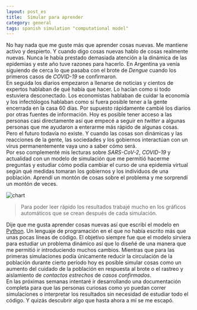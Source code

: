 ```yaml
---
layout: post_es
title:  Simular para aprender
category: general
tags: spanish simulation "computational model"
---
```

No hay nada que me guste más que aprender cosas nuevas. Me mantiene activo y despierto. Y cuando digo cosas
nuevas hablo de cosas realmente nuevas. Nunca le había prestado demasiada atención a la dinámica de las
epidemias y este año tuve razones para hacerlo. En Argentina ya venía siguiendo de cerca lo que pasaba con
el brote de *Dengue* cuando los primeros casos de *COVID-19* se confirmaron.  
En seguida los diarios empezaron a llenarse de noticias y cientos de expertos hablaban de qué había que hacer.
Lo hacían como si todo estuviera desconectado. Los economistas hablaban de cuidar la economía y los infectólogos
hablaban como si fuera posible tener a la gente encerrada en la casa 60 días. Por supuesto rápidamente cambié
los diarios por otras fuentes de información. Hoy es posible tener acceso a las personas casi directamente así
que empecé a seguir en *twitter* a algunas personas que me ayudaron a enterarme más rápido de algunas cosas.  
Pero el futuro todavía no existe. Y cuando las cosas son dinámicas y las reacciones de la gente, las
sociedades y los gobiernos interactúan con un virus permanentemente vaya uno a saber cómo será.  
Por eso complementé mis lecturas sobre *SARS-CoV-2*, *COVID-19* y actualidad con un modelo de simulación que
me permitió hacerme preguntas y estudiar cómo podía cambiar el curso de una epidemia virtual según qué medidas
tomaran los gobiernos y los individuos de una población. Aprendí un montón de cosas sobre el problema y me 
sorprendí un montón de veces.  

![chart](https://rvalla.github.io/SETM/assets/img/2020-09-12-Simular-para-aprender.png)
> Para poder leer rápido los resultados trabajé mucho en los gráficos automáticos que se crean después
de cada simulación.

Dije que me gusta aprender cosas nuevas así que escribí el modelo en [Python](https://www.python.org). Un
lenguaje de programación en el que no había escrito más que unas pocas líneas de código. El objetivo siempre
fue que el modelo sirviera para estudiar un problema dinámico así que lo diseñé de una manera que me permitió
ir introduciendo muchos cambios. Mientras que para las primeras simulaciones podía únicamente reducir la 
circulación de la población durante cierto período hoy es posible simular cosas como un aumento del cuidado
de la población en respuesta al brote o el rastreo y aislamiento de *contactos estrechos* de *casos confirmados*.  
En las próximas semanas intentaré ir desarrollando una documentación completa para que las personas curiosas
como yo puedan correr simulaciones o interpretar los resultados sin necesidad de estudiar todo el código. Y
quizás descubrir algo que hasta ahora a mí se me escapó.